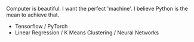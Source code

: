 Computer is beautiful. I want the perfect 'machine'. I believe Python is the mean to achieve that.

* Tensorflow / PyTorch
* Linear Regression / K Means Clustering / Neural Networks

